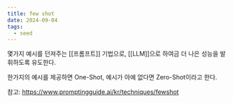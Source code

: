 ```yaml
---
title: few shot
date: 2024-09-04
tags:
  - seed
---
```


몇가지 예시를 던져주는 [[프롬프트]] 기법으로,
[[LLM]]으로 하여금 더 나은 성능을 발휘하도록 유도한다.

한가지의 예시를 제공하면 One-Shot, 
예시가 아예 없다면 Zero-Shot이라고 한다.

참고:
https://www.promptingguide.ai/kr/techniques/fewshot